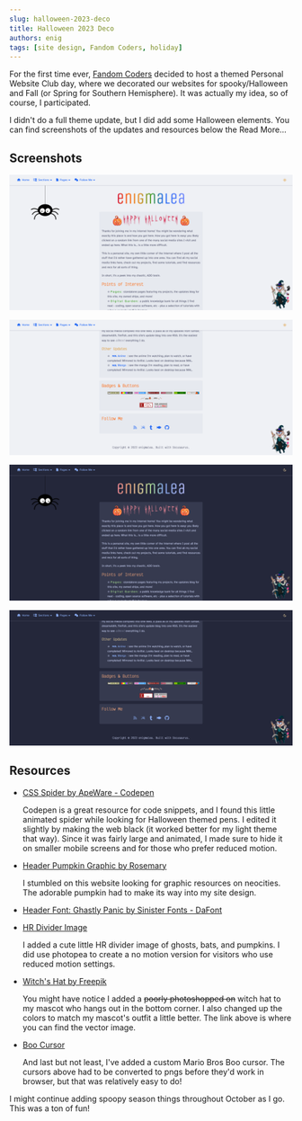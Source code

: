 ```yaml
---
slug: halloween-2023-deco
title: Halloween 2023 Deco
authors: enig
tags: [site design, Fandom Coders, holiday]
---
```


For the first time ever, [Fandom Coders](https://fancoders.com) decided to host
a themed Personal Website Club day, where we decorated our websites for
spooky/Halloween and Fall (or Spring for Southern Hemisphere). It was actually
my idea, so of course, I participated.

I didn't do a full theme update, but I did add some Halloween elements. You can
find screenshots of the updates and resources below the Read More...

<!-- truncate -->

## Screenshots

![](lightmodetop.png)

![](lightmodebottom.png)

![](darkmodetop.png)

![](darkmodebottom.png)

## Resources

- [CSS Spider by ApeWare - Codepen](https://codepen.io/ApeWare/pen/LgXRGG)

  Codepen is a great resource for code snippets, and I found this little
  animated spider while looking for Halloween themed pens. I edited it slightly
  by making the web black (it worked better for my light theme that way). Since
  it was fairly large and animated, I made sure to hide it on smaller mobile
  screens and for those who prefer reduced motion.

- [Header Pumpkin Graphic by Rosemary](https://hillhouse.neocities.org/pixels)

  I stumbled on this website looking for graphic resources on neocities. The
  adorable pumpkin had to make its way into my site design.

- [Header Font: Ghastly Panic by Sinister Fonts - DaFont](https://www.1001fonts.com/ghastly-panic-font.html)

- [HR Divider Image](https://pixel-soup.tumblr.com/post/165823458905/halloween-bordersbanners)

  I added a cute little HR divider image of ghosts, bats, and pumpkins. I did
  use photopea to create a no motion version for visitors who use reduced motion
  settings.

- [Witch's Hat by Freepik](https://www.freepik.com/free-vector/halloween-witch-hat-collection_3114359.htm)

  You might have notice I added a ~~poorly photoshopped on~~ witch hat to my
  mascot who hangs out in the bottom corner. I also changed up the colors to
  match my mascot's outfit a little better. The link above is where you can find
  the vector image.

- [Boo Cursor](https://www.cursors-4u.com/cursor/2011/01/27/boo-set.html)

  And last but not least, I've added a custom Mario Bros Boo cursor. The cursors
  above had to be converted to pngs before they'd work in browser, but that was
  relatively easy to do!

I might continue adding spoopy season things throughout October as I go. This
was a ton of fun!
